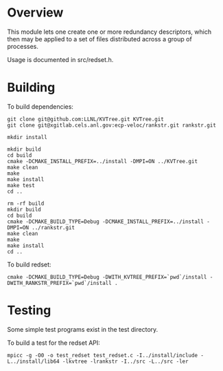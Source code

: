 # Overview
This module lets one create one or more redundancy descriptors,
which then may be applied to a set of files distributed across a group of processes.

Usage is documented in src/redset.h.

# Building

To build dependencies:

    git clone git@github.com:LLNL/KVTree.git KVTree.git
    git clone git@xgitlab.cels.anl.gov:ecp-veloc/rankstr.git rankstr.git

    mkdir install

    mkdir build
    cd build
    cmake -DCMAKE_INSTALL_PREFIX=../install -DMPI=ON ../KVTree.git
    make clean
    make
    make install
    make test
    cd ..

    rm -rf build
    mkdir build
    cd build
    cmake -DCMAKE_BUILD_TYPE=Debug -DCMAKE_INSTALL_PREFIX=../install -DMPI=ON ../rankstr.git
    make clean
    make
    make install
    cd ..

To build redset:

    cmake -DCMAKE_BUILD_TYPE=Debug -DWITH_KVTREE_PREFIX=`pwd`/install -DWITH_RANKSTR_PREFIX=`pwd`/install .

# Testing
Some simple test programs exist in the test directory.

To build a test for the redset API:

    mpicc -g -O0 -o test_redset test_redset.c -I../install/include -L../install/lib64 -lkvtree -lrankstr -I../src -L../src -ler
